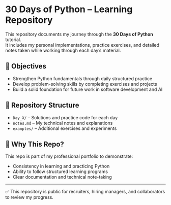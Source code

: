 # 30 Days of Python – Learning Repository

This repository documents my journey through the **30 Days of Python** tutorial.  
It includes my personal implementations, practice exercises, and detailed notes taken while working through each day’s material.

## 🎯 Objectives
- Strengthen Python fundamentals through daily structured practice
- Develop problem-solving skills by completing exercises and projects
- Build a solid foundation for future work in software development and AI

## 📂 Repository Structure
- `Day_X/` – Solutions and practice code for each day
- `notes.md` – My technical notes and explanations
- `examples/` – Additional exercises and experiments

## 🚀 Why This Repo?
This repo is part of my professional portfolio to demonstrate:
- Consistency in learning and practicing Python
- Ability to follow structured learning programs
- Clear documentation and technical note-taking

---
✅ This repository is public for recruiters, hiring managers, and collaborators to review my progress.
